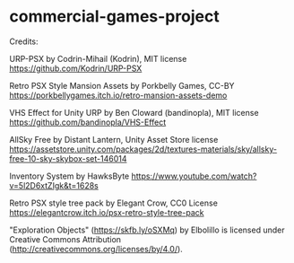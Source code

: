 # commercial-games-project

Credits:

URP-PSX by Codrin-Mihail (Kodrin), MIT license
https://github.com/Kodrin/URP-PSX

Retro PSX Style Mansion Assets by Porkbelly Games, CC-BY
https://porkbellygames.itch.io/retro-mansion-assets-demo

VHS Effect for Unity URP by Ben Cloward (bandinopla), MIT license
https://github.com/bandinopla/VHS-Effect

AllSky Free by Distant Lantern, Unity Asset Store license
https://assetstore.unity.com/packages/2d/textures-materials/sky/allsky-free-10-sky-skybox-set-146014

Inventory System by HawksByte
https://www.youtube.com/watch?v=5l2D6xtZIgk&t=1628s

Retro PSX style tree pack by Elegant Crow, CC0 License
https://elegantcrow.itch.io/psx-retro-style-tree-pack

"Exploration Objects" (https://skfb.ly/oSXMq) by Elbolillo is licensed under Creative Commons Attribution (http://creativecommons.org/licenses/by/4.0/).